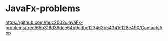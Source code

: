 # JavaFx-problems
https://github.com/muz2002/JavaFx-problems/tree/65b316d36dce64b9cdbc123463b54341e128e490/ContactsApp
